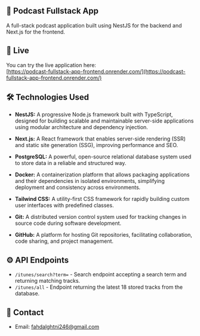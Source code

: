 ## 📝 Podcast Fullstack App

A full-stack podcast application built using NestJS for the backend and Next.js for the frontend.

## 🚀 Live

You can try the live application here:  
[https://podcast-fullstack-app-frontend.onrender.com/](https://podcast-fullstack-app-frontend.onrender.com/)

## 🛠️ Technologies Used

- **NestJS:** A progressive Node.js framework built with TypeScript, designed for building scalable and maintainable server-side applications using modular architecture and dependency injection.

- **Next.js:** A React framework that enables server-side rendering (SSR) and static site generation (SSG), improving performance and SEO.

- **PostgreSQL:** A powerful, open-source relational database system used to store data in a reliable and structured way.

- **Docker:** A containerization platform that allows packaging applications and their dependencies in isolated environments, simplifying deployment and consistency across environments.

- **Tailwind CSS:** A utility-first CSS framework for rapidly building custom user interfaces with predefined classes.

- **Git:** A distributed version control system used for tracking changes in source code during software development.

- **GitHub:** A platform for hosting Git repositories, facilitating collaboration, code sharing, and project management.



## ⚙️ API Endpoints

- `/itunes/search?term=` - Search endpoint accepting a search term and returning matching tracks.  
- `/itunes/all` - Endpoint returning the latest 18 stored tracks from the database.



## 📧 Contact

- Email: fahdalghtni246@gmail.com


